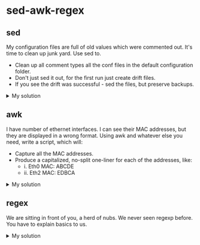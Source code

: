 # sed-awk-regex
## sed
My configuration files are full of old values which were commented out. It's time to clean up junk yard. Use sed to.
- Clean up all comment types all the conf files in the default configuration folder.
- Don't just sed it out, for the first run just create drift files.
- If you see the drift was successful - sed the files, but preserve backups.
<details>
  <summary>My solution</summary>
  
```sh
$ mkdir -p backups | find . -type f \( -iname "*.*" ! -iname "*.bak" \) -exec sed -i'backups/*.bak' '/^#/d' {} \;
```
</details>

## awk  
I have number of ethernet interfaces. I can see their MAC addresses, but they are displayed in a wrong format. Using awk and whatever else you need, write a script, which will:
- Capture all the MAC addresses.
- Produce a capitalized, no-split one-liner for each of the addresses, like:
  - i.  Eth0 MAC: ABCDE
  - ii. Eth2 MAC: EDBCA
<details>
  <summary>My solution</summary>
  
```sh
$ ip link | awk -F ' ' '{print $2}' | paste -d " " - - | grep -v lo: | awk -F ' ' '{print toupper(substr($1,1,1)) substr($1,2) " "$2}' | awk '{print NR ".", $0}' | awk -F ' ' '{gsub(/\:/," MAC:",$2);print $1" "$2" "$3}'
```
</details>

## regex
We are sitting in front of you, a herd of nubs. We never seen regexp before. You have to explain basics to us.
<details>
  <summary>My solution</summary>
  
https://www.computerhope.com/jargon/r/regex.htm
</details>
